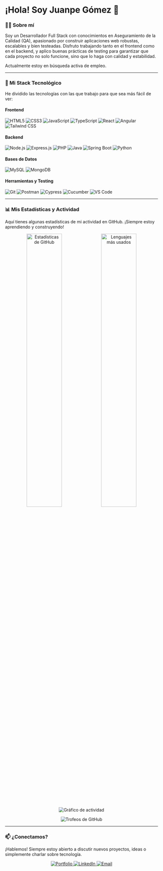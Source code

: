 # ¡Hola! Soy Juanpe Gómez  👋

### 👨‍💻 Sobre mí

Soy un Desarrollador Full Stack con conocimientos en Aseguramiento de la Calidad (QA), apasionado por construir aplicaciones web robustas, escalables y bien testeadas.
Disfruto trabajando tanto en el frontend como en el backend, y aplico buenas prácticas de testing para garantizar que cada proyecto no solo funcione, sino que lo haga con calidad y estabilidad.

Actualmente estoy en búsqueda activa de empleo.

---

### 🚀 Mi Stack Tecnológico

He dividido las tecnologías con las que trabajo para que sea más fácil de ver:

#### Frontend
<p>
  <img src="https://img.shields.io/badge/HTML5-E34F26?style=for-the-badge&logo=html5&logoColor=white" alt="HTML5" />
  <img src="https://img.shields.io/badge/CSS3-1572B6?style=for-the-badge&logo=css3&logoColor=white" alt="CSS3" />
  <img src="https://img.shields.io/badge/JavaScript-F7DF1E?style=for-the-badge&logo=javascript&logoColor=black" alt="JavaScript" />
  <img src="https://img.shields.io/badge/TypeScript-3178C6?style=for-the-badge&logo=typescript&logoColor=white" alt="TypeScript" />
  <img src="https://img.shields.io/badge/React-61DAFB?style=for-the-badge&logo=react&logoColor=black" alt="React" />
  <img src="https://img.shields.io/badge/Angular-DD0031?style=for-the-badge&logo=angular&logoColor=white" alt="Angular" />
  <img src="https://img.shields.io/badge/Tailwind_CSS-06B6D4?style=for-the-badge&logo=tailwindcss&logoColor=white" alt="Tailwind CSS" />
</p>

#### Backend
<p>
  <img src="https://img.shields.io/badge/Node.js-339933?style=for-the-badge&logo=nodedotjs&logoColor=white" alt="Node.js" />
  <img src="https://img.shields.io/badge/Express.js-000000?style=for-the-badge&logo=express&logoColor=white" alt="Express.js" />
  <img src="https://img.shields.io/badge/PHP-777BB4?style=for-the-badge&logo=php&logoColor=white" alt="PHP" />
  <img src="https://img.shields.io/badge/Java-007396?style=for-the-badge&logo=java&logoColor=white" alt="Java" />
  <img src="https://img.shields.io/badge/Spring_Boot-6DB33F?style=for-the-badge&logo=springboot&logoColor=white" alt="Spring Boot" />
  <img src="https://img.shields.io/badge/Python-3776AB?style=for-the-badge&logo=python&logoColor=white" alt="Python" />
</p>

#### Bases de Datos
<p>
  <img src="https://img.shields.io/badge/MySQL-4479A1?style=for-the-badge&logo=mysql&logoColor=white" alt="MySQL" />
  <img src="https://img.shields.io/badge/MongoDB-47A248?style=for-the-badge&logo=mongodb&logoColor=white" alt="MongoDB" />
</p>

#### Herramientas y Testing
<p>
  <img src="https://img.shields.io/badge/Git-F05032?style=for-the-badge&logo=git&logoColor=white" alt="Git" />
  <img src="https://img.shields.io/badge/Postman-FF6C37?style=for-the-badge&logo=postman&logoColor=white" alt="Postman" />
  <img src="https://img.shields.io/badge/Cypress-17202C?style=for-the-badge&logo=cypress&logoColor=white" alt="Cypress" />
  <img src="https://img.shields.io/badge/Cucumber-23A970?style=for-the-badge&logo=cucumber&logoColor=white" alt="Cucumber" />
  <img src="https://img.shields.io/badge/VS_Code-007ACC?style=for-the-badge&logo=visualstudiocode&logoColor=white" alt="VS Code" />
</p>

---

### 📊 Mis Estadísticas y Actividad

Aquí tienes algunas estadísticas de mi actividad en GitHub. ¡Siempre estoy aprendiendo y construyendo!

<p align="center">
  <img width="48%" src="https://github-readme-stats.vercel.app/api?username=Juanpedrogomezespinosa&show_icons=true&theme=tokyonight&count_private=true" alt="Estadísticas de GitHub" />
  <img width="48%" src="https://github-readme-stats.vercel.app/api/top-langs/?username=Juanpedrogomezespinosa&layout=compact&theme=tokyonight" alt="Lenguajes más usados" />
</p>

<p align="center">
  <img src="https://github-readme-activity-graph.vercel.app/graph?username=Juanpedrogomezespinosa&bg_color=1a1b27&color=79ff97&line=79ff97&point=ffffff&area=true&hide_border=true" alt="Gráfico de actividad" />
</p>

<p align="center">
  <img src="https://github-profile-trophy.vercel.app/?username=Juanpedrogomezespinosa&theme=tokyonight&column=7&margin-w=15" alt="Trofeos de GitHub" />
</p>

---

### 📫 ¿Conectamos?

¡Hablemos! Siempre estoy abierto a discutir nuevos proyectos, ideas o simplemente charlar sobre tecnología.

<p align="center">
  <a href="https://jpgeportfolio.netlify.app/" target="_blank">
    <img src="https://img.shields.io/badge/Mi_Portfolio-00b4d8?style=for-the-badge&logo=globe&logoColor=white" alt="Portfolio"/>
  </a>
  <a href="https://www.linkedin.com/in/juanpedroge/" target="_blank">
    <img src="https://img.shields.io/badge/LinkedIn-0A66C2?style=for-the-badge&logo=linkedin&logoColor=white" alt="LinkedIn"/>
  </a>
  <a href="mailto:jugoesdev@gmail.com" target="_blank">
    <img src="https://img.shields.io/badge/Email-D14836?style=for-the-badge&logo=gmail&logoColor=white" alt="Email"/>
  </a>
</p>

